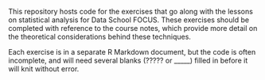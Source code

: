 This repository hosts code for the exercises that go along with the lessons on statistical analysis
for Data School FOCUS. These exercises should be completed with reference to the course notes, which
provide more detail on the theoretical considerations behind these techniques.

Each exercise is in a separate R Markdown document, but the code is often incomplete, and will need 
several blanks (????? or _____) filled in before it will knit without error. 